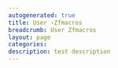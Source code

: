 ```yaml
---
autogenerated: true
title: User ›Zfmacros
breadcrumb: User Zfmacros
layout: page
categories: 
description: test description
---
```


